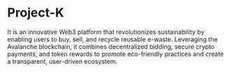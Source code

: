 # Project-K
It is an innovative Web3 platform that revolutionizes sustainability by enabling users to buy, sell, and recycle reusable e-waste. Leveraging the Avalanche blockchain, it combines decentralized bidding, secure crypto payments, and token rewards to promote eco-friendly practices and create a transparent, user-driven ecosystem.
